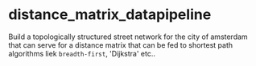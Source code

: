 # distance_matrix_datapipeline

Build a topologically structured street network for the city of amsterdam that can serve for a distance matrix that can be 
fed to shortest path algorithms liek `breadth-first`, 'Dijkstra' etc..
